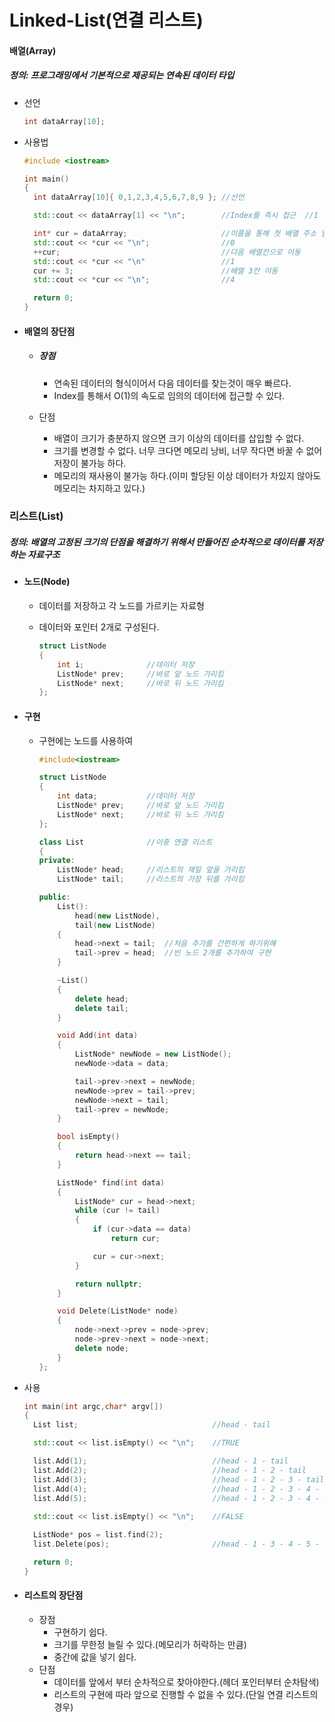 # Linked-List(연결 리스트)

#### 배열(Array)

##### 	정의: 프로그래밍에서 기본적으로 제공되는 연속된 데이터 타입

* 선언

  ```c++
  int dataArray[10];
  ```

* 사용법

  ```c++
  #include <iostream>
  
  int main()
  {
  	int dataArray[10]{ 0,1,2,3,4,5,6,7,8,9 }; //선언
  
  	std::cout << dataArray[1] << "\n";        //Index를 즉시 접근  //1
  
  	int* cur = dataArray;                     //이름을 통해 첫 배열 주소 얻음
  	std::cout << *cur << "\n";                //0
  	++cur;                                    //다음 배열칸으로 이동
  	std::cout << *cur << "\n"                 //1
  	cur += 3;                                 //배열 3칸 이동
  	std::cout << *cur << "\n";                //4
  
  	return 0;
  }
  ```

  

* #### 배열의 장단점
  * ##### 장점

    * 연속된 데이터의 형식이어서 다음 데이터를 찾는것이 매우 빠르다. 
    * Index를 통해서 O(1)의 속도로 임의의 데이터에 접근할 수 있다.

    

  * 단점

    * 배열이 크기가 충분하지 않으면 크기 이상의 데이터를 삽입할 수 없다.
    * 크기를 변경할 수 없다. 너무 크다면 메모리 낭비, 너무 작다면 바꿀 수 없어 저장이 불가능 하다.
    * 메모리의 재사용이 불가능 하다.(이미 할당된 이상 데이터가 차있지 않아도 메모리는 차지하고 있다.)



### 리스트(List)

##### 	정의: 배열의 고정된 크기의 단점을 해결하기 위해서 만들어진 순차적으로 데이터를 저장하는 자료구조



* #### 노드(Node)

  * 데이터를 저장하고 각 노드를 가르키는 자료형

  * 데이터와 포인터 2개로 구성된다.

    ```c++
    struct ListNode
    {
    	int i;				//데이터 저장
    	ListNode* prev;		//바로 앞 노드 가리킴
    	ListNode* next;		//바로 뒤 노드 가리킴
    };
    ```

    

* #### 구현

  * 구현에는 노드를 사용하여

    ```c++
    #include<iostream>
    
    struct ListNode
    {
    	int data;			//데이터 저장
    	ListNode* prev;		//바로 앞 노드 가리킴
    	ListNode* next;		//바로 뒤 노드 가리킴
    };
    
    class List				//이중 연결 리스트
    {
    private:
    	ListNode* head;		//리스트의 제일 앞을 가리킴
    	ListNode* tail;		//리스트의 가장 뒤를 가리킴
    
    public:
    	List():
    		head(new ListNode),
    		tail(new ListNode)
    	{
    		head->next = tail;	//처음 추가를 간편하게 하기위해
    		tail->prev = head;	//빈 노드 2개를 추가하여 구현
    	}
    
    	~List()
    	{
    		delete head;
    		delete tail;
    	}
    
    	void Add(int data)
    	{
    		ListNode* newNode = new ListNode();
    		newNode->data = data;
    
    		tail->prev->next = newNode;
    		newNode->prev = tail->prev;
    		newNode->next = tail;
    		tail->prev = newNode;
    	}
    
    	bool isEmpty()
    	{
    		return head->next == tail;
    	}
    
    	ListNode* find(int data)
    	{
    		ListNode* cur = head->next;
    		while (cur != tail)
    		{
    			if (cur->data == data)
    				return cur;
    
    			cur = cur->next;
    		}
    
    		return nullptr;
    	}
    
    	void Delete(ListNode* node)
    	{
    		node->next->prev = node->prev;
    		node->prev->next = node->next;
    		delete node;
    	}
    };
    ```

  

* 사용

  ```c++
  int main(int argc,char* argv[])
  {
  	List list;								//head - tail
  
  	std::cout << list.isEmpty() << "\n";	//TRUE
  
  	list.Add(1);							//head - 1 - tail
  	list.Add(2);							//head - 1 - 2 - tail
  	list.Add(3);							//head - 1 - 2 - 3 - tail
  	list.Add(4);							//head - 1 - 2 - 3 - 4 - tail
  	list.Add(5);							//head - 1 - 2 - 3 - 4 - 5 - tail
  	
  	std::cout << list.isEmpty() << "\n";	//FALSE
  
  	ListNode* pos = list.find(2);
  	list.Delete(pos);						//head - 1 - 3 - 4 - 5 - tail
  
  	return 0;
  }
  ```

  



* #### 리스트의 장단점

  * 장점
    * 구현하기 쉽다.
    * 크기를 무한정 늘릴 수 있다.(메모리가 허락하는 만큼)
    * 중간에 값을 넣기 쉽다.
  * 단점
    * 데이터를 앞에서 부터 순차적으로 찾아야한다.(헤더 포인터부터 순차탐색)
    * 리스트의 구현에 따라 앞으로 진행할 수 없을 수 있다.(단일 연결 리스트의 경우)

